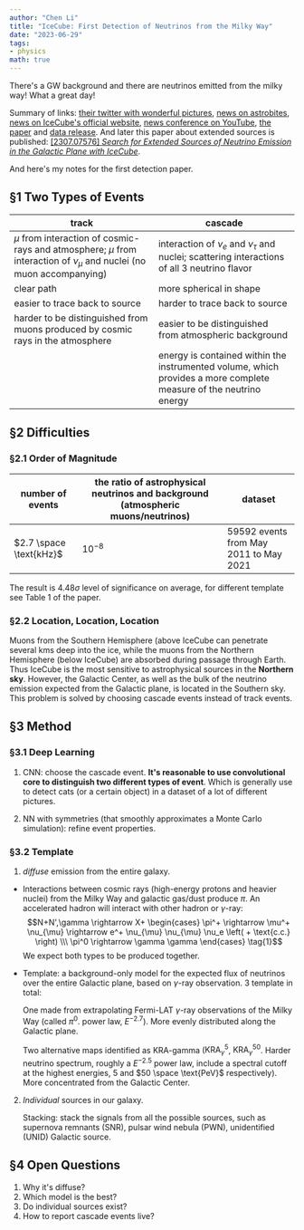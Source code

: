 ```yaml
---
author: "Chen Li"
title: "IceCube: First Detection of Neutrinos from the Milky Way"
date: "2023-06-29"
tags: 
- physics
math: true
---
```


There's a GW background and there are neutrinos emitted from the milky way! What a great day!

Summary of links: [their twitter with wonderful pictures](https://twitter.com/uw_icecube/status/1674478436038107136), [news on astrobites](https://astrobites.org/2023/06/29/neutrinos-from-our-backyard-icecube-sees-the-milky-way-in-neutrinos/), [news on IceCube's official website](https://icecube.wisc.edu/news/press-releases/2023/06/our-galaxy-seen-through-a-new-lens-neutrinos-detected-by-icecube/), [news conference on YouTube](https://www.youtube.com/watch?v=35YUzuhadOs), [the paper](https://arxiv.org/abs/2307.04427) and [data release](https://icecube.wisc.edu/data-releases/2023/06/observation-of-high-energy-neutrinos-from-the-galactic-plane/). And later this paper about extended sources is published: [[2307.07576] _Search for Extended Sources of Neutrino Emission in the Galactic Plane with IceCube_](https://arxiv.org/abs/2307.07576).

And here's my notes for the first detection paper.

## §1 Two Types of Events

|track|cascade|
|-|-|
|$\mu$ from interaction of cosmic-rays and atmosphere; $\mu$ from interaction of $\nu_{\mu}$ and nuclei (no muon accompanying)|interaction of $\nu_e$ and $\nu_{\tau}$ and nuclei; scattering interactions of all $3$ neutrino flavor|
|clear path|more spherical in shape|
|easier to trace back to source|harder to trace back to source|
|harder to be distinguished from muons produced by cosmic rays in the atmosphere|easier to be distinguished from atmospheric background|
||energy is contained within the instrumented volume, which provides a more complete measure of the neutrino energy|

## §2 Difficulties

### §2.1 Order of Magnitude

|number of events|the ratio of astrophysical neutrinos and background (atmospheric muons/neutrinos)|dataset|
|-|-|-|
|$2.7 \space \text{kHz}$|$10^{-8}$|$59592$ events from May 2011 to May 2021|

The result is $4.48 \sigma$ level of significance on average, for different template see Table 1 of the paper.

### §2.2 Location, Location, Location

Muons from the Southern Hemisphere (above IceCube can penetrate several kms deep into the ice, while the muons from the Northern Hemisphere (below IceCube) are absorbed during passage through Earth. Thus IceCube is the most sensitive to astrophysical sources in the __Northern sky__. However, the Galactic Center, as well as the bulk of the neutrino emission expected from the Galactic plane, is located in the Southern sky. This problem is solved by choosing cascade events instead of track events.

## §3 Method

### §3.1 Deep Learning

1. CNN: choose the cascade event. __It's reasonable to use convolutional core to distinguish two different types of event__. Which is generally use to detect cats (or a certain object) in a dataset of a lot of different pictures.

2. NN with symmetries (that smoothly approximates a Monte Carlo simulation): refine event properties.

### §3.2 Template

1. _diffuse_ emission from the entire galaxy.
- Interactions between cosmic rays (high-energy protons and heavier nuclei) from the Milky Way and galactic gas/dust produce $\pi$. An accelerated hadron will interact with other hadron or $\gamma$-ray:
        $$N+N',\gamma \rightarrow X+ \begin{cases} \pi^+ \rightarrow \mu^+ \nu_{\mu} \rightarrow e^+ \nu_{\mu} \nu_{\mu} \nu_e \left( + \text{c.c.} \right) \\\ \pi^0 \rightarrow \gamma \gamma \end{cases} \tag{1}$$
        We expect both types to be produced together. 
- Template: a background-only model for the expected flux of neutrinos over the entire Galactic plane, based on $\gamma$-ray observation. $3$ template in total:

    One made from extrapolating Fermi-LAT $\gamma$-ray observations of the Milky Way (called $\pi^0$. power law, $E^{-2.7}$). More evenly distributed along the Galactic plane.

    Two alternative maps identified as KRA-gamma ($\text{KRA}^5_{\gamma}$, $\text{KRA}_{\gamma}^{50}$. Harder neutrino spectrum, roughly a $E^{-2.5}$ power law, include a spectral cutoff at the highest energies, $5$ and $50 \space \text{PeV}$ respectively). More concentrated from the Galactic Center.

2. _Individual_ sources in our galaxy.

    Stacking: stack the signals from all the possible sources, such as supernova remnants (SNR), pulsar wind nebula (PWN), unidentified (UNID) Galactic source.

## §4 Open Questions

1. Why it's diffuse?
2. Which model is the best?
3. Do individual sources exist?
4. How to report cascade events live?
